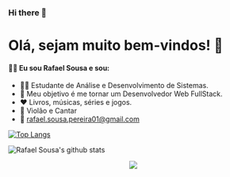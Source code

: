 ### Hi there 👋

<!--
**devrafaelsousa/devrafaelsousa** is a ✨ _special_ ✨ repository because its `README.md` (this file) appears on your GitHub profile.

Here are some ideas to get you started:

- 🔭 I’m currently working on ...
- 🌱 I’m currently learning ...
- 👯 I’m looking to collaborate on ...
- 🤔 I’m looking for help with ...
- 💬 Ask me about ...
- 📫 How to reach me: ...
- 😄 Pronouns: ...
- ⚡ Fun fact: ...
-->

# Olá, sejam muito bem-vindos! 👋
#### :man_technologist: Eu sou Rafael Sousa e sou:

 - :man_student: Estudante de Análise e Desenvolvimento de Sistemas.
 - :rocket: Meu objetivo é me tornar um Desenvolvedor Web FullStack.
 - :heart: Livros, músicas, séries e jogos.
 - :guitar: Violão e Cantar
 - :e-mail: rafael.sousa.pereira01@gmail.com

[![Top Langs](https://github-readme-stats.vercel.app/api/top-langs/?username=devrafaelsousa&hide=powershell&theme=dracula)](https://github.com/anuraghazra/github-readme-stats)

![Rafael Sousa's github stats](https://github-readme-stats.vercel.app/api?username=devrafaelsousa&show_icons=true&theme=dracula)

<p align="center">
<img src="https://visitor-badge.laobi.icu/badge?page_id=devrafaelsousa" id="counter">
</p>
